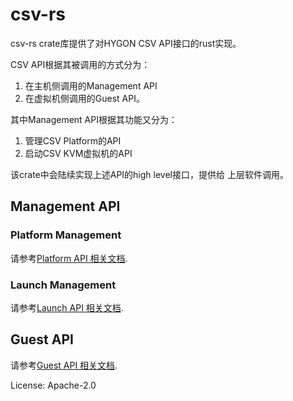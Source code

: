# csv-rs

csv-rs crate库提供了对HYGON CSV API接口的rust实现。

CSV API根据其被调用的方式分为：
1. 在主机侧调用的Management API
2. 在虚拟机侧调用的Guest API。

其中Management API根据其功能又分为：
1. 管理CSV Platform的API
2. 启动CSV KVM虚拟机的API

该crate中会陆续实现上述API的high level接口，提供给
上层软件调用。

## Management API
### Platform Management
请参考[Platform API 相关文档](docs/platform/README.md).
### Launch Management
请参考[Launch API 相关文档](docs/launch/README.md).
## Guest API
请参考[Guest API 相关文档](docs/guest/README.md).

License: Apache-2.0